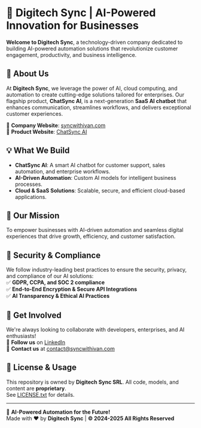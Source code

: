 # 🚀 Digitech Sync | AI-Powered Innovation for Businesses  

**Welcome to Digitech Sync**, a technology-driven company dedicated to building AI-powered automation solutions that revolutionize customer engagement, productivity, and business intelligence.  

## **🌟 About Us**
At **Digitech Sync**, we leverage the power of AI, cloud computing, and automation to create cutting-edge solutions tailored for enterprises. Our flagship product, **ChatSync AI**, is a next-generation **SaaS AI chatbot** that enhances communication, streamlines workflows, and delivers exceptional customer experiences.  

📌 **Company Website**: [syncwithivan.com](https://www.syncwithivan.com)  
📌 **Product Website**: [ChatSync AI](https://www.syncwithivan.com)  

## **💡 What We Build**
- **ChatSync AI**: A smart AI chatbot for customer support, sales automation, and enterprise workflows.  
- **AI-Driven Automation**: Custom AI models for intelligent business processes.  
- **Cloud & SaaS Solutions**: Scalable, secure, and efficient cloud-based applications.  

## **📌 Our Mission**
To empower businesses with AI-driven automation and seamless digital experiences that drive growth, efficiency, and customer satisfaction.  

## **🔐 Security & Compliance**
We follow industry-leading best practices to ensure the security, privacy, and compliance of our AI solutions:  
✅ **GDPR, CCPA, and SOC 2 compliance**  
✅ **End-to-End Encryption & Secure API Integrations**  
✅ **AI Transparency & Ethical AI Practices**  

## **📢 Get Involved**
We're always looking to collaborate with developers, enterprises, and AI enthusiasts!  
💬 **Follow us** on [LinkedIn](https://www.linkedin.com/company/digitechsync)  
📧 **Contact us** at [contact@syncwithivan.com](mailto:contact@syncwithivan.com)  

## **📜 License & Usage**
This repository is owned by **Digitech Sync SRL**. All code, models, and content are **proprietary**.  
See [LICENSE.txt](./LICENSE.txt) for details.  

---

🚀 **AI-Powered Automation for the Future!**  
Made with ❤️ by **Digitech Sync** | **© 2024-2025 All Rights Reserved**
